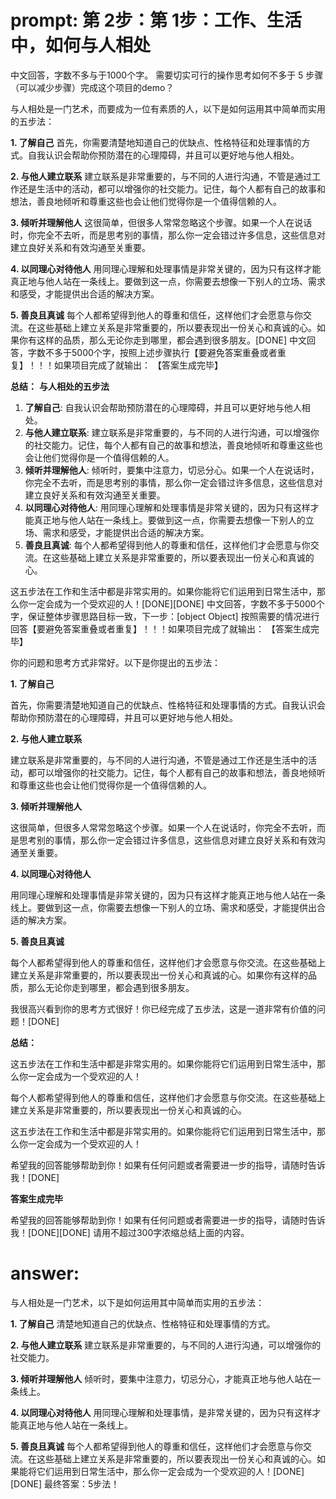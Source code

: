 # prompt: 第 2步：第 1步：工作、生活中，如何与人相处
中文回答，字数不多与于1000个字。
需要切实可行的操作思考如何不多于 5 步骤 （可以减少步骤）完成这个项目的demo？

与人相处是一门艺术，而要成为一位有素质的人，以下是如何运用其中简单而实用的五步法：

**1. 了解自己**
首先，你需要清楚地知道自己的优缺点、性格特征和处理事情的方式。自我认识会帮助你预防潜在的心理障碍，并且可以更好地与他人相处。

**2. 与他人建立联系**
建立联系是非常重要的，与不同的人进行沟通，不管是通过工作还是生活中的活动，都可以增强你的社交能力。记住，每个人都有自己的故事和想法，善良地倾听和尊重这些也会让他们觉得你是一个值得信赖的人。

**3. 倾听并理解他人**
这很简单，但很多人常常忽略这个步骤。如果一个人在说话时，你完全不去听，而是思考别的事情，那么你一定会错过许多信息，这些信息对建立良好关系和有效沟通至关重要。

**4. 以同理心对待他人**
用同理心理解和处理事情是非常关键的，因为只有这样才能真正地与他人站在一条线上。要做到这一点，你需要去想像一下别人的立场、需求和感受，才能提供出合适的解决方案。

**5. 善良且真诚**
每个人都希望得到他人的尊重和信任，这样他们才会愿意与你交流。在这些基础上建立关系是非常重要的，所以要表现出一份关心和真诚的心。如果你有这样的品质，那么无论你走到哪里，都会遇到很多朋友。[DONE]
中文回答，字数不多于5000个字，按照上述步骤执行【要避免答案重叠或者重复】！！！如果项目完成了就输出： 【答案生成完毕】

**总结：** 
**与人相处的五步法**

1.  **了解自己**: 自我认识会帮助预防潜在的心理障碍，并且可以更好地与他人相处。
2.  **与他人建立联系**: 建立联系是非常重要的，与不同的人进行沟通，可以增强你的社交能力。记住，每个人都有自己的故事和想法，善良地倾听和尊重这些也会让他们觉得你是一个值得信赖的人。
3.  **倾听并理解他人**: 倾听时，要集中注意力，切忌分心。如果一个人在说话时，你完全不去听，而是思考别的事情，那么你一定会错过许多信息，这些信息对建立良好关系和有效沟通至关重要。
4.  **以同理心对待他人**: 用同理心理解和处理事情是非常关键的，因为只有这样才能真正地与他人站在一条线上。要做到这一点，你需要去想像一下别人的立场、需求和感受，才能提供出合适的解决方案。
5.  **善良且真诚**: 每个人都希望得到他人的尊重和信任，这样他们才会愿意与你交流。在这些基础上建立关系是非常重要的，所以要表现出一份关心和真诚的心。

这五步法在工作和生活中都是非常实用的。如果你能将它们运用到日常生活中，那么你一定会成为一个受欢迎的人！[DONE][DONE]
中文回答，字数不多于5000个字，保证整体步骤思路目标一致，下一步：[object Object]
按照需要的情况进行回答【要避免答案重叠或者重复】！！！如果项目完成了就输出： 【答案生成完毕】

你的问题和思考方式非常好。以下是你提出的五步法：

**1. 了解自己**

首先，你需要清楚地知道自己的优缺点、性格特征和处理事情的方式。自我认识会帮助你预防潜在的心理障碍，并且可以更好地与他人相处。

**2. 与他人建立联系**

建立联系是非常重要的，与不同的人进行沟通，不管是通过工作还是生活中的活动，都可以增强你的社交能力。记住，每个人都有自己的故事和想法，善良地倾听和尊重这些也会让他们觉得你是一个值得信赖的人。

**3. 倾听并理解他人**

这很简单，但很多人常常忽略这个步骤。如果一个人在说话时，你完全不去听，而是思考别的事情，那么你一定会错过许多信息，这些信息对建立良好关系和有效沟通至关重要。

**4. 以同理心对待他人**

用同理心理解和处理事情是非常关键的，因为只有这样才能真正地与他人站在一条线上。要做到这一点，你需要去想像一下别人的立场、需求和感受，才能提供出合适的解决方案。

**5. 善良且真诚**

每个人都希望得到他人的尊重和信任，这样他们才会愿意与你交流。在这些基础上建立关系是非常重要的，所以要表现出一份关心和真诚的心。如果你有这样的品质，那么无论你走到哪里，都会遇到很多朋友。

我很高兴看到你的思考方式很好！你已经完成了五步法，这是一道非常有价值的问题！[DONE]

**总结：**

这五步法在工作和生活中都是非常实用的。如果你能将它们运用到日常生活中，那么你一定会成为一个受欢迎的人！

每个人都希望得到他人的尊重和信任，这样他们才会愿意与你交流。在这些基础上建立关系是非常重要的，所以要表现出一份关心和真诚的心。

这五步法在工作和生活中都是非常实用的。如果你能将它们运用到日常生活中，那么你一定会成为一个受欢迎的人！

希望我的回答能够帮助到你！如果有任何问题或者需要进一步的指导，请随时告诉我！[DONE]

**答案生成完毕**

希望我的回答能够帮助到你！如果有任何问题或者需要进一步的指导，请随时告诉我！[DONE][DONE]
请用不超过300字浓缩总结上面的内容。
# answer: 
 与人相处是一门艺术，以下是如何运用其中简单而实用的五步法：

**1. 了解自己**
清楚地知道自己的优缺点、性格特征和处理事情的方式。

**2. 与他人建立联系**
建立联系是非常重要的，与不同的人进行沟通，可以增强你的社交能力。

**3. 倾听并理解他人**
倾听时，要集中注意力，切忌分心，才能真正地与他人站在一条线上。

**4. 以同理心对待他人**
用同理心理解和处理事情，是非常关键的，因为只有这样才能真正地与他人站在一条线上。

**5. 善良且真诚**
每个人都希望得到他人的尊重和信任，这样他们才会愿意与你交流。在这些基础上建立关系是非常重要的，所以要表现出一份关心和真诚的心。如果能将它们运用到日常生活中，那么你一定会成为一个受欢迎的人！[DONE][DONE]
最终答案：5步法！
